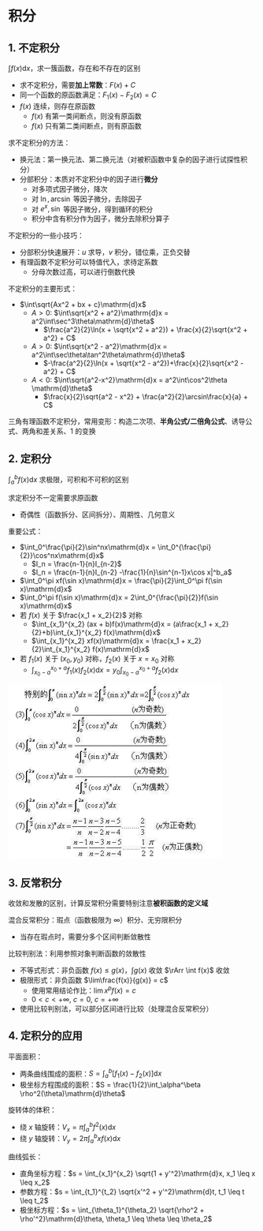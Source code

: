 <!-- omit in toc -->
# 积分

## 1. 不定积分

$\int f(x)\mathrm{d}x$，求一簇函数，存在和不存在的区别

- 求不定积分，需要**加上常数**：$F(x) + C$
- 同一个函数的原函数满足：$F_1(x) - F_2(x) = C$
- $f(x)$ 连续，则存在原函数
  - $f(x)$ 有第一类间断点，则没有原函数
  - $f(x)$ 只有第二类间断点，则有原函数

求不定积分的方法：

- 换元法：第一换元法、第二换元法（对被积函数中复杂的因子进行试探性积分）
- 分部积分：本质对不定积分中的因子进行**微分**
  - 对多项式因子微分，降次
  - 对 $\ln, \arcsin$ 等因子微分，去除因子
  - 对 $e^x, \sin$ 等因子微分，得到循环的积分
  - 积分中含有积分作为因子，微分去除积分算子

不定积分的一些小技巧：

- 分部积分快速展开：$u$ 求导，$v$ 积分，错位乘，正负交替
- 有理函数不定积分可以特值代入，求待定系数
  - 分母次数过高，可以进行倒数代换

不定积分的主要形式：

- $\int\sqrt{Ax^2 + bx + c}\mathrm{d}x$
  - $A>0$: $\int\sqrt{x^2 + a^2}\mathrm{d}x = a^2\int\sec^3\theta\mathrm{d}\theta$
    <!-- - $\frac{a^2}{4}\int(\frac{1}{1+\sin\theta} + \frac{1}{(1+\sin\theta)^2} + \frac{1}{1-\sin\theta} + \frac{1}{(1-\sin\theta)^2})\mathrm{d}\sin\theta$ -->
    - $\frac{a^2}{2}\ln(x + \sqrt{x^2 + a^2}) + \frac{x}{2}\sqrt{x^2 + a^2} + C$
  - $A>0$: $\int\sqrt{x^2 - a^2}\mathrm{d}x = a^2\int\sec\theta\tan^2\theta\mathrm{d}\theta$
    <!-- - $\frac{a^2}{4}\int(-\frac{1}{1+\sin\theta} + \frac{1}{(1+\sin\theta)^2} - \frac{1}{1-\sin\theta} + \frac{1}{(1-\sin\theta)^2})\mathrm{d}\sin\theta$ -->
    - $-\frac{a^2}{2}\ln(x + \sqrt{x^2 - a^2})+\frac{x}{2}\sqrt{x^2 - a^2} + C$
  - $A<0$: $\int\sqrt{a^2-x^2}\mathrm{d}x = a^2\int\cos^2\theta \mathrm{d}\theta$
    - $\frac{x}{2}\sqrt{a^2 - x^2} + \frac{a^2}{2}\arcsin\frac{x}{a} + C$

三角有理函数不定积分，常用变形：构造二次项、**半角公式/二倍角公式**、诱导公式、两角和差关系、1 的变换

## 2. 定积分

$\int_a^b f(x)\mathrm{d}x$ 求极限，可积和不可积的区别

求定积分不一定需要求原函数

- 奇偶性（函数拆分、区间拆分）、周期性、几何意义

重要公式：

- $\int_0^\frac{\pi}{2}\sin^nx\mathrm{d}x = \int_0^{\frac{\pi}{2}}\cos^nx\mathrm{d}x$
  - $I_n = \frac{n-1}{n}I_{n-2}$
  - $I_n = \frac{n-1}{n}I_{n-2} -\frac{1}{n}\sin^{n-1}x\cos x|^b_a$
- $\int_0^\pi xf(\sin x)\mathrm{d}x = \frac{\pi}{2}\int_0^\pi f(\sin x)\mathrm{d}x$
- $\int_0^\pi f(\sin x)\mathrm{d}x = 2\int_0^{\frac{\pi}{2}}f(\sin x)\mathrm{d}x$
- 若 $f(x)$ 关于 $\frac{x_1 + x_2}{2}$ 对称
  - $\int_{x_1}^{x_2} (ax + b)f(x)\mathrm{d}x = (a\frac{x_1 + x_2}{2}+b)\int_{x_1}^{x_2} f(x)\mathrm{d}x$
  - $\int_{x_1}^{x_2} xf(x)\mathrm{d}x = \frac{x_1 + x_2}{2}\int_{x_1}^{x_2} f(x)\mathrm{d}x$
- 若 $f_1(x)$ 关于 $(x_0, y_0)$ 对称，$f_2(x)$ 关于 $x = x_0$ 对称
  - $\int_{x_0-a}^{x_0+a} f_1(x)f_2(x)\mathrm{d}x = y_0 \int_{x_0-a}^{x_0+a} f_2(x)\mathrm{d}x$

![华里士公式推广](imgs/华里士公式推广.jpg)

## 3. 反常积分

收敛和发散的区别，计算反常积分需要特别注意**被积函数的定义域**

混合反常积分：瑕点（函数极限为 $\infty$）积分、无穷限积分

- 当存在瑕点时，需要分多个区间判断敛散性

比较判别法：利用参照对象判断函数的敛散性

- 不等式形式：非负函数 $f(x) \leq g(x)$，$\int g(x)$ 收敛 $\rArr \int f(x)$ 收敛
- 极限形式：非负函数 $\lim\frac{f(x)}{g(x)} = c$
  - 使用常用结论作比：$\lim x^pf(x) = c$
  - $0 < c < +\infty$, $c = 0$, $c = +\infty$
- 使用比较判别法，可以部分区间进行比较（处理混合反常积分）

## 4. 定积分的应用

平面面积：

- 两条曲线围成的面积：$S = \int_a^b[f_1(x) - f_2(x)]\mathrm{d}x$
- 极坐标方程围成的面积：$S = \frac{1}{2}\int_\alpha^\beta \rho^2(\theta)\mathrm{d}\theta$

旋转体的体积：

- 绕 $x$ 轴旋转：$V_x = \pi\int_a^b f^2(x)\mathrm{d}x$
- 绕 $y$ 轴旋转：$V_y = 2\pi\int_a^b xf(x)\mathrm{d}x$

曲线弧长：

- 直角坐标方程：$s = \int_{x_1}^{x_2} \sqrt{1 + y'^2}\mathrm{d}x, x_1 \leq x \leq x_2$
- 参数方程：$s = \int_{t_1}^{t_2} \sqrt{x'^2 + y'^2}\mathrm{d}t, t_1 \leq t \leq t_2$
- 极坐标方程：$s = \int_{\theta_1}^{\theta_2} \sqrt{\rho^2 + \rho'^2}\mathrm{d}\theta, \theta_1 \leq \theta \leq \theta_2$
